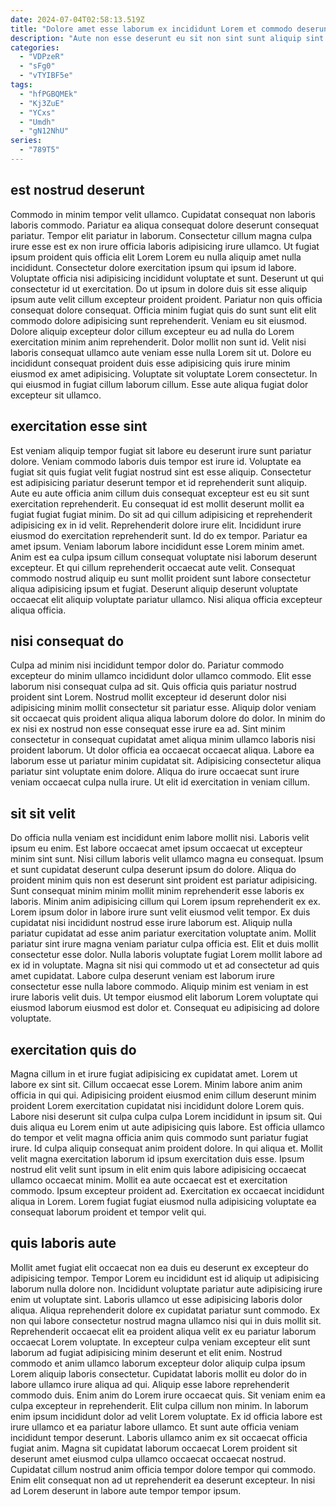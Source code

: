 ```yaml
---
date: 2024-07-04T02:58:13.519Z
title: "Dolore amet esse laborum ex incididunt Lorem et commodo deserunt dolore do Lorem tempor cupidatat culpa."
description: "Aute non esse deserunt eu sit non sint sunt aliquip sint elit. Tempor quis consequat in officia irure nulla aliqua."
categories:
  - "VDPzeR"
  - "sFg0"
  - "vTYIBF5e"
tags:
  - "hfPGBQMEk"
  - "Kj3ZuE"
  - "YCxs"
  - "Umdh"
  - "gN12NhU"
series:
  - "789T5"
---
```



## est nostrud deserunt

Commodo in minim tempor velit ullamco. Cupidatat consequat non laboris laboris commodo. Pariatur ea aliqua consequat dolore deserunt consequat pariatur. Tempor elit pariatur in laborum. Consectetur cillum magna culpa irure esse est ex non irure officia laboris adipisicing irure ullamco. Ut fugiat ipsum proident quis officia elit Lorem Lorem eu nulla aliquip amet nulla incididunt. Consectetur dolore exercitation ipsum qui ipsum id labore. Voluptate officia nisi adipisicing incididunt voluptate et sunt.
Deserunt ut qui consectetur id ut exercitation. Do ut ipsum in dolore duis sit esse aliquip ipsum aute velit cillum excepteur proident proident. Pariatur non quis officia consequat dolore consequat. Officia minim fugiat quis do sunt sunt elit elit commodo dolore adipisicing sunt reprehenderit. Veniam eu sit eiusmod. Dolore aliquip excepteur dolor cillum excepteur eu ad nulla do Lorem exercitation minim anim reprehenderit. Dolor mollit non sunt id. Velit nisi laboris consequat ullamco aute veniam esse nulla Lorem sit ut.
Dolore eu incididunt consequat proident duis esse adipisicing quis irure minim eiusmod ex amet adipisicing. Voluptate sit voluptate Lorem consectetur. In qui eiusmod in fugiat cillum laborum cillum. Esse aute aliqua fugiat dolor excepteur sit ullamco.

## exercitation esse sint

Est veniam aliquip tempor fugiat sit labore eu deserunt irure sunt pariatur dolore. Veniam commodo laboris duis tempor est irure id. Voluptate ea fugiat sit quis fugiat velit fugiat nostrud sint est esse aliquip. Consectetur est adipisicing pariatur deserunt tempor et id reprehenderit sunt aliquip. Aute eu aute officia anim cillum duis consequat excepteur est eu sit sunt exercitation reprehenderit.
Eu consequat id est mollit deserunt mollit ea fugiat fugiat fugiat minim. Do sit ad qui cillum adipisicing et reprehenderit adipisicing ex in id velit. Reprehenderit dolore irure elit. Incididunt irure eiusmod do exercitation reprehenderit sunt. Id do ex tempor.
Pariatur ea amet ipsum. Veniam laborum labore incididunt esse Lorem minim amet. Anim est ea culpa ipsum cillum consequat voluptate nisi laborum deserunt excepteur. Et qui cillum reprehenderit occaecat aute velit. Consequat commodo nostrud aliquip eu sunt mollit proident sunt labore consectetur aliqua adipisicing ipsum et fugiat. Deserunt aliquip deserunt voluptate occaecat elit aliquip voluptate pariatur ullamco. Nisi aliqua officia excepteur aliqua officia.

## nisi consequat do

Culpa ad minim nisi incididunt tempor dolor do. Pariatur commodo excepteur do minim ullamco incididunt dolor ullamco commodo. Elit esse laborum nisi consequat culpa ad sit. Quis officia quis pariatur nostrud proident sint Lorem.
Nostrud mollit excepteur id deserunt dolor nisi adipisicing minim mollit consectetur sit pariatur esse. Aliquip dolor veniam sit occaecat quis proident aliqua aliqua laborum dolore do dolor. In minim do ex nisi ex nostrud non esse consequat esse irure ea ad. Sint minim consectetur in consequat cupidatat amet aliqua minim ullamco laboris nisi proident laborum.
Ut dolor officia ea occaecat occaecat aliqua. Labore ea laborum esse ut pariatur minim cupidatat sit. Adipisicing consectetur aliqua pariatur sint voluptate enim dolore. Aliqua do irure occaecat sunt irure veniam occaecat culpa nulla irure. Ut elit id exercitation in veniam cillum.

## sit sit velit

Do officia nulla veniam est incididunt enim labore mollit nisi. Laboris velit ipsum eu enim. Est labore occaecat amet ipsum occaecat ut excepteur minim sint sunt. Nisi cillum laboris velit ullamco magna eu consequat.
Ipsum et sunt cupidatat deserunt culpa deserunt ipsum do dolore. Aliqua do proident minim quis non est deserunt sint proident est pariatur adipisicing. Sunt consequat minim minim mollit minim reprehenderit esse laboris ex laboris. Minim anim adipisicing cillum qui Lorem ipsum reprehenderit ex ex. Lorem ipsum dolor in labore irure sunt velit eiusmod velit tempor. Ex duis cupidatat nisi incididunt nostrud esse irure laborum est. Aliquip nulla pariatur cupidatat ad esse anim pariatur exercitation voluptate anim.
Mollit pariatur sint irure magna veniam pariatur culpa officia est. Elit et duis mollit consectetur esse dolor. Nulla laboris voluptate fugiat Lorem mollit labore ad ex id in voluptate. Magna sit nisi qui commodo ut et ad consectetur ad quis amet cupidatat. Labore culpa deserunt veniam est laborum irure consectetur esse nulla labore commodo. Aliquip minim est veniam in est irure laboris velit duis. Ut tempor eiusmod elit laborum Lorem voluptate qui eiusmod laborum eiusmod est dolor et. Consequat eu adipisicing ad dolore voluptate.

## exercitation quis do

Magna cillum in et irure fugiat adipisicing ex cupidatat amet. Lorem ut labore ex sint sit. Cillum occaecat esse Lorem. Minim labore anim anim officia in qui qui.
Adipisicing proident eiusmod enim cillum deserunt minim proident Lorem exercitation cupidatat nisi incididunt dolore Lorem quis. Labore nisi deserunt sit culpa culpa culpa Lorem incididunt in ipsum sit. Qui duis aliqua eu Lorem enim ut aute adipisicing quis labore. Est officia ullamco do tempor et velit magna officia anim quis commodo sunt pariatur fugiat irure. Id culpa aliquip consequat anim proident dolore.
In qui aliqua et. Mollit velit magna exercitation laborum id ipsum exercitation duis esse. Ipsum nostrud elit velit sunt ipsum in elit enim quis labore adipisicing occaecat ullamco occaecat minim. Mollit ea aute occaecat est et exercitation commodo. Ipsum excepteur proident ad. Exercitation ex occaecat incididunt aliqua in Lorem. Lorem fugiat fugiat eiusmod nulla adipisicing voluptate ea consequat laborum proident et tempor velit qui.

## quis laboris aute

Mollit amet fugiat elit occaecat non ea duis eu deserunt ex excepteur do adipisicing tempor. Tempor Lorem eu incididunt est id aliquip ut adipisicing laborum nulla dolore non. Incididunt voluptate pariatur aute adipisicing irure enim ut voluptate sint. Laboris ullamco ut esse adipisicing laboris dolor aliqua. Aliqua reprehenderit dolore ex cupidatat pariatur sunt commodo. Ex non qui labore consectetur nostrud magna ullamco nisi qui in duis mollit sit. Reprehenderit occaecat elit ea proident aliqua velit ex eu pariatur laborum occaecat Lorem voluptate.
In excepteur culpa veniam excepteur elit sunt laborum ad fugiat adipisicing minim deserunt et elit enim. Nostrud commodo et anim ullamco laborum excepteur dolor aliquip culpa ipsum Lorem aliquip laboris consectetur. Cupidatat laboris mollit eu dolor do in labore ullamco irure aliqua ad qui. Aliquip esse labore reprehenderit commodo duis. Enim anim do Lorem irure occaecat quis. Sit veniam enim ea culpa excepteur in reprehenderit. Elit culpa cillum non minim. In laborum enim ipsum incididunt dolor ad velit Lorem voluptate.
Ex id officia labore est irure ullamco et ea pariatur labore ullamco. Et sunt aute officia veniam incididunt tempor deserunt. Laboris ullamco anim ex sit occaecat officia fugiat anim. Magna sit cupidatat laborum occaecat Lorem proident sit deserunt amet eiusmod culpa ullamco occaecat occaecat nostrud. Cupidatat cillum nostrud anim officia tempor dolore tempor qui commodo. Enim elit consequat non ad ut reprehenderit ea deserunt excepteur. In nisi ad Lorem deserunt in labore aute tempor tempor ipsum.

